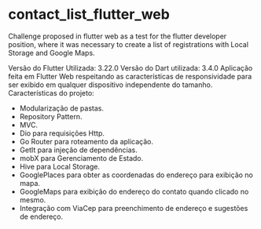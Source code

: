 # contact_list_flutter_web
Challenge proposed in flutter web as a test for the flutter developer position, where it was necessary to create a list of registrations with Local Storage and Google Maps.

Versão do Flutter Utilizada: 3.22.0
Versão do Dart utilizada: 3.4.0
Aplicação feita em Flutter Web respeitando as características de responsividade para ser exibido em qualquer dispositivo independente do tamanho.
Características do projeto:
- Modularização de pastas.
- Repository Pattern.
- MVC.
- Dio para requisições Http.
- Go Router para roteamento da aplicação.
- GetIt para injeção de dependências.
- mobX para Gerenciamento de Estado.
- Hive para Local Storage.
- GooglePlaces para obter as coordenadas do endereço para exibição no mapa.
- GoogleMaps para exibição do endereço do contato quando clicado no mesmo.
- Integração com ViaCep para preenchimento de endereço e sugestões de endereço.

